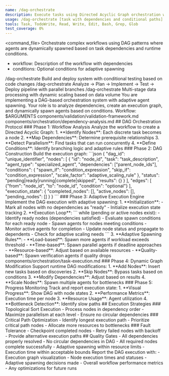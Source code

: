 ```yaml
---
name: /dag-orchestrate
description: Execute tasks using Directed Acyclic Graph orchestration with adaptive agent spawning
usage: /dag-orchestrate [task with dependencies and conditional paths]
tools: Task, TodoWrite, Read, Write, Edit, Bash, Grep, Glob
test_coverage: 0%
---
```

<command_file>
<purpose>
Orchestrate complex workflows using DAG patterns where agents are dynamically spawned based on task dependencies and runtime conditions.
</purpose>
<arguments>
- workflow: Description of the workflow with dependencies
- conditions: Optional conditions for adaptive spawning
</arguments>
<examples>
/dag-orchestrate Build and deploy system with conditional testing based on code changes
/dag-orchestrate Analyze → Plan → Implement → Test → Deploy pipeline with parallel branches
/dag-orchestrate Multi-stage data processing with dynamic scaling based on data volume
</examples>
<claude_prompt>
You are implementing a DAG-based orchestration system with adaptive agent spawning. Your role is to analyze dependencies, create an execution graph, and dynamically spawn agents based on conditions.
Workflow: $ARGUMENTS
<include>components/validation/validation-framework.md</include>
<include>components/orchestration/dependency-analysis.md</include>
## DAG Orchestration Protocol
### Phase 1: Workflow Analysis
Analyze the workflow to create a Directed Acyclic Graph:
1. **Identify Nodes**: Each discrete task becomes a node
2. **Map Dependencies**: Determine prerequisite relationships
3. **Detect Parallelism**: Find tasks that can run concurrently
4. **Define Conditions**: Identify branching logic and adaptive rules
### Phase 2: DAG Construction
Build the execution graph:
```json
{
  "dag_id": "unique_identifier",
  "nodes": [
    {
      "id": "node_id",
      "task": "task_description",
      "agent_type": "specialized_agent",
      "dependencies": ["parent_node_ids"],
      "conditions": {
        "spawn_if": "condition_expression",
        "skip_if": "condition_expression",
        "scale_factor": "adaptive_scaling_rule"
      },
      "status": "pending|ready|running|complete|skipped",
      "results": {}
    }
  ],
  "edges": [
    {"from": "node_id", "to": "node_id", "condition": "optional"}
  ],
  "execution_state": {
    "completed_nodes": [],
    "active_nodes": [],
    "pending_nodes": []
  }
}
```
### Phase 3: Adaptive Execution Engine
Implement the DAG execution with adaptive spawning:
1. **Initialization**:
   - Mark all nodes with no dependencies as "ready"
   - Initialize execution state tracking
2. **Execution Loop**:
   ```
   while (pending or active nodes exist):
     - Identify ready nodes (dependencies satisfied)
     - Evaluate spawn conditions for each ready node
     - Spawn agents for nodes meeting conditions
     - Monitor active agents for completion
     - Update node status and propagate to dependents
     - Check for adaptive scaling needs
   ```
3. **Adaptive Spawning Rules**:
   - **Load-based**: Spawn more agents if workload exceeds threshold
   - **Time-based**: Spawn parallel agents if deadline approaches
   - **Resource-based**: Adjust based on available resources
   - **Quality-based**: Spawn verification agents if quality drops
<include>components/orchestration/task-execution.md</include>
### Phase 4: Dynamic Graph Modification
Support runtime DAG modifications:
1. **Add Nodes**: Insert new tasks based on discoveries
2. **Skip Nodes**: Bypass tasks based on conditions
3. **Modify Dependencies**: Adjust based on results
4. **Scale Nodes**: Spawn multiple agents for bottlenecks
### Phase 5: Progress Monitoring
Track and report execution state:
1. **Visual Progress**: Show DAG with node states
2. **Performance Metrics**: Execution time per node
3. **Resource Usage**: Agent utilization
4. **Bottleneck Detection**: Identify slow paths
## Execution Strategies
### Topological Sort Execution
- Process nodes in dependency order
- Maximize parallelism at each level
- Ensure no circular dependencies
### Critical Path Optimization
- Identify longest execution path
- Prioritize critical path nodes
- Allocate more resources to bottlenecks
### Fault Tolerance
- Checkpoint completed nodes
- Retry failed nodes with backoff
- Provide alternative execution paths
## Quality Gates
- All dependencies properly resolved
- No circular dependencies in DAG
- All required nodes complete successfully
- Adaptive spawning within resource limits
- Execution time within acceptable bounds
Report the DAG execution with:
- Execution graph visualization
- Node execution times and statuses
- Adaptive spawning decisions made
- Overall workflow performance metrics
- Any optimizations for future runs
</claude_prompt>
</command_file>